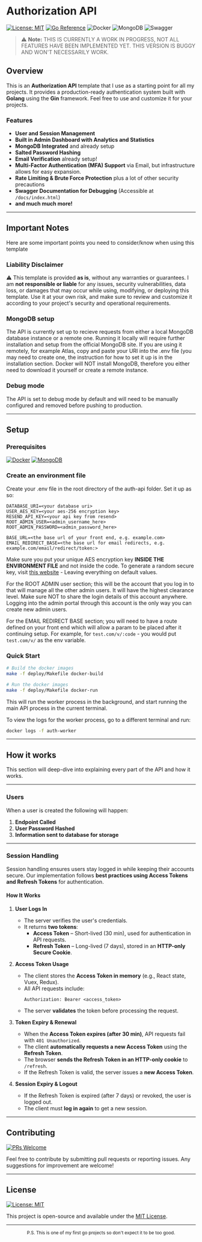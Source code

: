 # Authorization API

[![License: MIT](https://img.shields.io/badge/License-MIT-yellow.svg)](https://opensource.org/licenses/MIT)
[![Go Reference](https://pkg.go.dev/badge/golang.org/x/example.svg)](https://pkg.go.dev/)
![Docker](https://img.shields.io/badge/docker-%230db7ed.svg?style=flat&logo=docker&logoColor=white)
![MongoDB](https://img.shields.io/badge/MongoDB-%234ea94b.svg?style=flat&logo=mongodb&logoColor=white)
![Swagger](https://img.shields.io/badge/-Swagger-%23Clojure?style=flat&logo=swagger&logoColor=white)

> ⚠️ **Note:** THIS IS CURRENTLY A WORK IN PROGRESS, NOT ALL FEATURES HAVE BEEN IMPLEMENTED YET. THIS VERSION IS BUGGY AND WON'T NECESSARILY WORK.

## Overview
This is an **Authorization API** template that I use as a starting point for all my projects. It provides a production-ready authentication system built with **Golang** using the **Gin** framework. Feel free to use and customize it for your projects.

### Features
- **User and Session Management**
- **Built in Admin Dashboard with Analytics and Statistics**
- **MongoDB Integrated** and already setup
- **Salted Password Hashing**
- **Email Verification** already setup!
- **Multi-Factor Authentication (MFA) Support** via Email, but infrastructure allows for easy expansion.
- **Rate Limiting & Brute Force Protection** plus a lot of other security precautions
- **Swagger Documentation for Debugging** (Accessible at `/docs/index.html`)
- **and much much more!**

---

## Important Notes
Here are some important points you need to consider/know when using this template

### Liability Disclaimer

⚠️ This template is provided **as is**, without any warranties or guarantees. I am **not responsible or liable** for any issues, security vulnerabilities, data loss, or damages that may occur while using, modifying, or deploying this template. Use it at your own risk, and make sure to review and customize it according to your project's security and operational requirements.

### MongoDB setup
The API is currently set up to recieve requests from either a local MongoDB database instance or a remote one. Running it locally will require further installation and setup from the official MongoDB site. If you are using it remotely, for example Atlas, copy and paste your URI into the .env file (you may need to create one, the instruction for how to set it up is in the installation section. Docker will NOT install MongoDB, therefore you either need to download it yourself or create a remote instance.

### Debug mode
The API is set to debug mode by default and will need to be manually configured and removed before pushing to production.

---

## Setup

### Prerequisites

[![Docker](https://img.shields.io/badge/docker-%230db7ed.svg?style=for-the-badge&logo=docker&logoColor=white)](https://www.docker.com/products/docker-desktop/)
[![MongoDB](https://img.shields.io/badge/MongoDB-%234ea94b.svg?style=for-the-badge&logo=mongodb&logoColor=white)](https://www.mongodb.com/)

### Create an environment file
Create your .env file in the root directory of the auth-api folder.
Set it up as so:

```env
DATABASE_URI=<your database uri>
USER_AES_KEY=<your aes-256 encryption key>
RESEND_API_KEY=<your api key from resend>
ROOT_ADMIN_USER=<admin_username_here>
ROOT_ADMIN_PASSWORD=<admin_password_here>

BASE_URL=<the base url of your front end, e.g. example.com>
EMAIL_REDIRECT_BASE=<the base url for email redirects, e.g. example.com/email/redirect/token:>
```

Make sure you put your unique AES encryption key **INSIDE THE ENVIRONMENT FILE** and not inside the code. To generate a random secure key, visit [this website](https://generate-random.org/encryption-key-generator) - Leaving everything on default values.

For the ROOT ADMIN user section; this will be the account that you log in to that will manage all the other admin users. It will have the highest clearance level. Make sure NOT to share the login details of this account anywhere. Logging into the admin portal through this account is the only way you can create new admin users.

For the EMAIL REDIRECT BASE section; you will need to have a route defined on your front end which will allow a param to be placed after it continuing setup. For example, for ``test.com/v/:code`` - you would put ``test.com/v/`` as the env variable.

### Quick Start

```sh
# Build the docker images
make -f deploy/Makefile docker-build

# Run the docker images
make -f deploy/Makefile docker-run
```

This will run the worker process in the background, and start running the main API process in the current terminal.

To view the logs for the worker process, go to a different terminal and run:

```sh
docker logs -f auth-worker
```

---

## How it works  
This section will deep-dive into explaining every part of the API and how it works.

---

### Users
When a user is created the following will happen:

1. **Endpoint Called**
2. **User Password Hashed**
3. **Information sent to database for storage**

---

### Session Handling

Session handling ensures users stay logged in while keeping their accounts secure. Our implementation follows **best practices using Access Tokens and Refresh Tokens** for authentication.  

#### **How It Works**  

1. **User Logs In**  
   - The server verifies the user's credentials.  
   - It returns **two tokens**:  
     - **Access Token** – Short-lived (30 min), used for authentication in API requests.  
     - **Refresh Token** – Long-lived (7 days), stored in an **HTTP-only Secure Cookie**.  

2. **Access Token Usage**  
   - The client stores the **Access Token in memory** (e.g., React state, Vuex, Redux).  
   - All API requests include:  
     ```
     Authorization: Bearer <access_token>
     ```
   - The server **validates** the token before processing the request.  

3. **Token Expiry & Renewal**  
   - When the **Access Token expires (after 30 min)**, API requests fail with `401 Unauthorized`.  
   - The client **automatically requests a new Access Token** using the **Refresh Token**.  
   - The browser **sends the Refresh Token in an HTTP-only cookie** to `/refresh`.  
   - If the Refresh Token is valid, the server issues a **new Access Token**.  

4. **Session Expiry & Logout**  
   - If the Refresh Token is expired (after 7 days) or revoked, the user is logged out.  
   - The client must **log in again** to get a new session.

---

## Contributing

[![PRs Welcome](https://img.shields.io/badge/PRs-welcome-brightgreen.svg?style=flat-square)](http://makeapullrequest.com)

Feel free to contribute by submitting pull requests or reporting issues. Any suggestions for improvement are welcome!

---

## License

[![License: MIT](https://img.shields.io/badge/License-MIT-yellow.svg)](https://opensource.org/licenses/MIT)

This project is open-source and available under the [MIT License](LICENSE).

---

<div align="center">
<sup>P.S. This is one of my first go projects so don't expect it to be too good.</sup>
</div>
